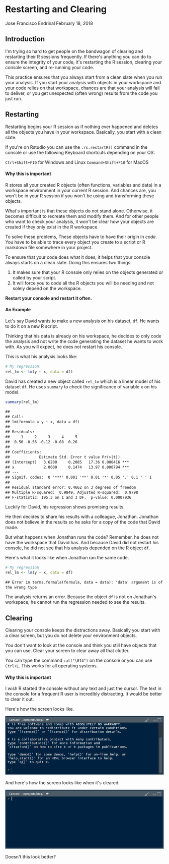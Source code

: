 Restarting and Clearing
================
Jose Francisco Endrinal
February 18, 2018

Introduction
------------

I'm trying so hard to get people on the bandwagon of clearing and restarting their R sessions frequently. If there's anything you can do to ensure the integrity of your code, it's restarting the R session, clearing your console screen, and re-running your code.

This practice ensures that you always start from a clean slate when you run your analysis. If you start your analysis with objects in your workspace and your code relies on that workspace, chances are that your analysis will fail to deliver, or you get unexpected (often wrong) results from the code you just run.

Restarting
----------

Restarting begins your R session as if nothing ever happened and deletes all the objects you have in your workspace. Basically, you start with a clean slate.

If you're on Rstudio you can use the `.rs.restartR()` command in the console or use the following Keyboard shortcuts depending on your OS:

`Ctrl+Shift+F10` for Windows and Linux
`Command+Shift+F10` for MacOS

#### Why this is important

R stores all your created R objects (often functions, variables and data) in a workspace environment in your current R session. And chances are, you won't be in your R session if you won't be using and transforming these objects.

What's important is that these objects do not stand alone. Otherwise, it becomes difficult to recreate them and modify them. And for other people who want to check your analysis, it won't be clear how your objects are created if they only exist in the R workspace.

To solve these problems, These objects have to have their origin in *code*. You have to be able to trace every object you create to a script or R markdown file somewhere in your project.

To ensure that your code does what it does, it helps that your console always starts on a clean slate. Doing this ensures two things:
1. It makes sure that your R console only relies on the objects generated or called by your script.
2. It will force you to code all the R objects you will be needing and not solely depend on the workspace.

**Restart your console and restart it often.**

#### An Example

Let's say David wants to make a new analysis on his dataset, `df`. He wants to do it on a new R script.

Thinking that his data is already on his workspace, he decides to only code the analysis and not write the code generating the dataset he wants to work with. As you will expect, he does not restart his console.

This is what his analysis looks like:

``` r
# My regression
rel_lm <- lm(y ~ x, data = df)
```

David has created a new object called `rel_lm` which is a linear model of his dataset `df`. He uses `summary` to check the significance of variable x on his model.

``` r
summary(rel_lm)
```

    ## 
    ## Call:
    ## lm(formula = y ~ x, data = df)
    ## 
    ## Residuals:
    ##     1     2     3     4     5 
    ##  0.50 -0.56 -0.12 -0.08  0.26 
    ## 
    ## Coefficients:
    ##             Estimate Std. Error t value Pr(>|t|)    
    ## (Intercept)   3.6200     0.2085   17.36 0.000416 ***
    ## x             2.0600     0.1474   13.97 0.000794 ***
    ## ---
    ## Signif. codes:  0 '***' 0.001 '**' 0.01 '*' 0.05 '.' 0.1 ' ' 1
    ## 
    ## Residual standard error: 0.4662 on 3 degrees of freedom
    ## Multiple R-squared:  0.9849, Adjusted R-squared:  0.9798 
    ## F-statistic: 195.3 on 1 and 3 DF,  p-value: 0.0007936

Luckily for David, his regression shows promising results.

He then decides to share his results with a colleague, Jonathan. Jonathan does not believe in the results so he asks for a copy of the code that David made.

But what happens when Jonathan runs the code? Remember, he does not have the workspace that David has. And because David did not restart his console, he did not see that his analysis depended on the R object `df`.

Here's what it looks like when Jonathan ran the same code.

``` r
# My regression
rel_lm <- lm(y ~ x, data = df)
```

    ## Error in terms.formula(formula, data = data): 'data' argument is of the wrong type

The analysis returns an error. Because the object `df` is not on Jonathan's workspace, he cannot run the regression needed to see the results.

Clearing
--------

Clearing your console keeps the distractions away. Basically you start with a clear screen, but you do not delete your environment objects.

You don't want to look at the console and think you still have objects that you can use. Clear your screen to clear away all that clutter.

You can type the command `cat("\014")` on the console or you can use `Ctrl+L`. This works for all operating systems.

#### Why this is important

I wish R started the console without any text and just the cursor. The text in the console for a frequent R user is incredibly distracting. It would be better to clear it out.

Here's how the screen looks like.

![](img/console.png)

And here's how the screen looks like when it's cleared:

![](img/console2.png)

Doesn't this look better?
